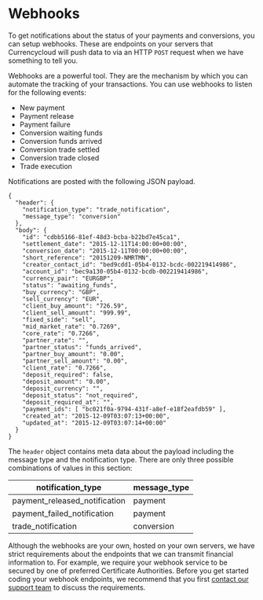 # Webhooks  
To get notifications about the status of your payments and conversions, you can setup webhooks. These are endpoints on your servers that Currencycloud will push data to via an HTTP ``POST`` request when we have something to tell you.

Webhooks are a powerful tool. They are the mechanism by which you can automate the tracking of your transactions. You can use webhooks to listen for the following events:

- New payment
- Payment release
- Payment failure
- Conversion waiting funds
- Conversion funds arrived
- Conversion trade settled
- Conversion trade closed
- Trade execution

Notifications are posted with the following JSON payload.

```
{
  "header": {
    "notification_type": "trade_notification",
    "message_type": "conversion"
  },
  "body": {
    "id": "cdbb5166-81ef-48d3-bcba-b22bd7e45ca1",
    "settlement_date": "2015-12-11T14:00:00+00:00",
    "conversion_date": "2015-12-11T00:00:00+00:00",
    "short_reference": "20151209-NMRTMN",
    "creator_contact_id": "bed9cdd1-05b4-0132-bcdc-002219414986",
    "account_id": "bec9a130-05b4-0132-bcdb-002219414986",
    "currency_pair": "EURGBP",
    "status": "awaiting_funds",
    "buy_currency": "GBP",
    "sell_currency": "EUR",
    "client_buy_amount": "726.59",
    "client_sell_amount": "999.99",
    "fixed_side": "sell",
    "mid_market_rate": "0.7269",
    "core_rate": "0.7266",
    "partner_rate": "",
    "partner_status": "funds_arrived",
    "partner_buy_amount": "0.00",
    "partner_sell_amount": "0.00",
    "client_rate": "0.7266",
    "deposit_required": false,
    "deposit_amount": "0.00",
    "deposit_currency": "",
    "deposit_status": "not_required",
    "deposit_required_at": "",
    "payment_ids": [ "bc021f0a-9794-431f-a8ef-e18f2eafdb59" ],
    "created_at": "2015-12-09T03:07:13+00:00",
    "updated_at": "2015-12-09T03:07:14+00:00"
  }
}
```

The ``header`` object contains meta data about the payload including the message type and the notification type. There are only three possible combinations of values in this section:

| notification_type              | message_type  |
| ------------------------------ | ------------- |
| payment_released_notification  | payment       |
| payment_failed_notification    | payment       |
| trade_notification             | conversion    |

Although the webhooks are your own, hosted on your own servers, we have strict requirements about the endpoints that we can transmit financial information to. For example, we require your webhook service to be secured by one of preferred Certificate Authorities. Before you get started coding your webhook endpoints, we recommend that you first [contact our support team](/support) to discuss the requirements.
